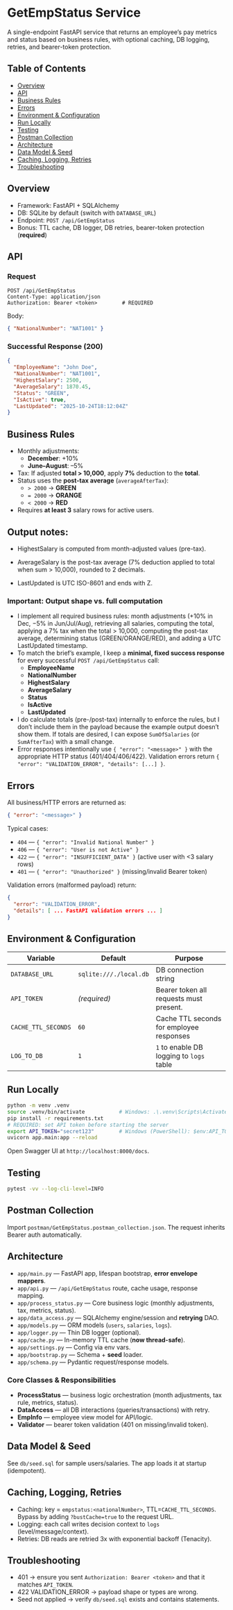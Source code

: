# GetEmpStatus Service

A single-endpoint FastAPI service that returns an employee’s pay metrics and status based on business rules, with optional caching, DB logging, retries, and bearer-token protection.

## Table of Contents
- [Overview](#overview)
- [API](#api)
- [Business Rules](#business-rules)
- [Errors](#errors)
- [Environment & Configuration](#environment--configuration)
- [Run Locally](#run-locally)
- [Testing](#testing)
- [Postman Collection](#postman-collection)
- [Architecture](#architecture)
- [Data Model & Seed](#data-model--seed)
- [Caching, Logging, Retries](#caching-logging-retries)
- [Troubleshooting](#troubleshooting)

## Overview
- Framework: FastAPI + SQLAlchemy
- DB: SQLite by default (switch with `DATABASE_URL`)
- Endpoint: `POST /api/GetEmpStatus`
- Bonus: TTL cache, DB logger, DB retries, bearer-token protection (**required**)

## API
### Request
```http
POST /api/GetEmpStatus
Content-Type: application/json
Authorization: Bearer <token>        # REQUIRED
```
Body:
```json
{ "NationalNumber": "NAT1001" }
```

### Successful Response (200)
```json
{
  "EmployeeName": "John Doe",
  "NationalNumber": "NAT1001",
  "HighestSalary": 2500,
  "AverageSalary": 1870.45,
  "Status": "GREEN",
  "IsActive": true,
  "LastUpdated": "2025-10-24T18:12:04Z"
}
```

## Business Rules
- Monthly adjustments:
  - **December**: +10%
  - **June–August**: –5%
- Tax: If adjusted **total > 10,000**, apply **7%** deduction to the **total**.
- Status uses the **post-tax average** (`averageAfterTax`):
  - `> 2000` → **GREEN**
  - `= 2000` → **ORANGE**
  - `< 2000` → **RED**
- Requires **at least 3** salary rows for active users.
## Output notes:

- HighestSalary is computed from month-adjusted values (pre-tax).

- AverageSalary is the post-tax average (7% deduction applied to total when sum > 10,000), rounded to 2 decimals.

- LastUpdated is UTC ISO-8601 and ends with Z.

### Important: Output shape vs. full computation

- I implement all required business rules: month adjustments (+10% in Dec, −5% in Jun/Jul/Aug), retrieving all salaries, computing the total, applying a 7% tax when the total > 10,000, computing the post-tax average, determining status (GREEN/ORANGE/RED), and adding a UTC LastUpdated timestamp.
- To match the brief’s example, I keep a **minimal, fixed success response** for every successful `POST /api/GetEmpStatus` call:
  - **EmployeeName**
  - **NationalNumber**
  - **HighestSalary**
  - **AverageSalary**
  - **Status**
  - **IsActive**
  - **LastUpdated**
- I do calculate totals (pre-/post-tax) internally to enforce the rules, but I don’t include them in the payload because the example output doesn’t show them. If totals are desired, I can expose `SumOfSalaries` (or `SumAfterTax`) with a small change.
- Error responses intentionally use `{ "error": "<message>" }` with the appropriate HTTP status (401/404/406/422). Validation errors return `{ "error": "VALIDATION_ERROR", "details": [...] }`.


## Errors
All business/HTTP errors are returned as:
```json
{ "error": "<message>" }
```

Typical cases:
- `404` — `{ "error": "Invalid National Number" }`
- `406` — `{ "error": "User is not Active" }`
- `422` — `{ "error": "INSUFFICIENT_DATA" }` (active user with <3 salary rows)
- `401` — `{ "error": "Unauthorized" }` (missing/invalid Bearer token)


Validation errors (malformed payload) return:
```json
{
  "error": "VALIDATION_ERROR",
  "details": [ ... FastAPI validation errors ... ]
}
```

## Environment & Configuration
| Variable | Default | Purpose |
|---|---|---|
| `DATABASE_URL` | `sqlite:///./local.db` | DB connection string |
| `API_TOKEN` | *(required)* | Bearer token all requests must present. |
| `CACHE_TTL_SECONDS` | `60` | Cache TTL seconds for employee responses |
| `LOG_TO_DB` | `1` | `1` to enable DB logging to `logs` table |

## Run Locally
```bash
python -m venv .venv
source .venv/bin/activate           # Windows: .\.venv\Scripts\Activate.ps1
pip install -r requirements.txt
# REQUIRED: set API token before starting the server
export API_TOKEN="secret123"        # Windows (PowerShell): $env:API_TOKEN="secret123"
uvicorn app.main:app --reload
```
Open Swagger UI at `http://localhost:8000/docs`.

## Testing
```bash
pytest -vv --log-cli-level=INFO
```

## Postman Collection
Import `postman/GetEmpStatus.postman_collection.json`. The request inherits Bearer auth automatically.

## Architecture
- `app/main.py` — FastAPI app, lifespan bootstrap, **error envelope mappers**.
- `app/api.py` — `/api/GetEmpStatus` route, cache usage, response mapping.
- `app/process_status.py` — Core business logic (monthly adjustments, tax, metrics, status).
- `app/data_access.py` — SQLAlchemy engine/session and **retrying** DAO.
- `app/models.py` — ORM models (`users`, `salaries`, `logs`).
- `app/logger.py` — Thin DB logger (optional).
- `app/cache.py` — In-memory TTL cache (**now thread-safe**).
- `app/settings.py` — Config via env vars.
- `app/bootstrap.py` — Schema + **seed** loader.
- `app/schema.py` — Pydantic request/response models.

### Core Classes & Responsibilities
- **ProcessStatus** — business logic orchestration (month adjustments, tax rule, metrics, status).
- **DataAccess** — all DB interactions (queries/transactions) with retry.
- **EmpInfo** — employee view model for API/logic.
- **Validator** — bearer token validation (401 on missing/invalid token).

## Data Model & Seed
See `db/seed.sql` for sample users/salaries. The app loads it at startup (idempotent).

## Caching, Logging, Retries
- Caching: key = `empstatus:<nationalNumber>`, TTL=`CACHE_TTL_SECONDS`. Bypass by adding `?bustCache=true` to the request URL.
- Logging: each call writes decision context to `logs` (level/message/context).
- Retries: DB reads are retried 3x with exponential backoff (Tenacity).

## Troubleshooting
- 401 → ensure you sent `Authorization: Bearer <token>` and that it matches `API_TOKEN`.
- 422 VALIDATION_ERROR → payload shape or types are wrong.
- Seed not applied → verify `db/seed.sql` exists and contains statements.
